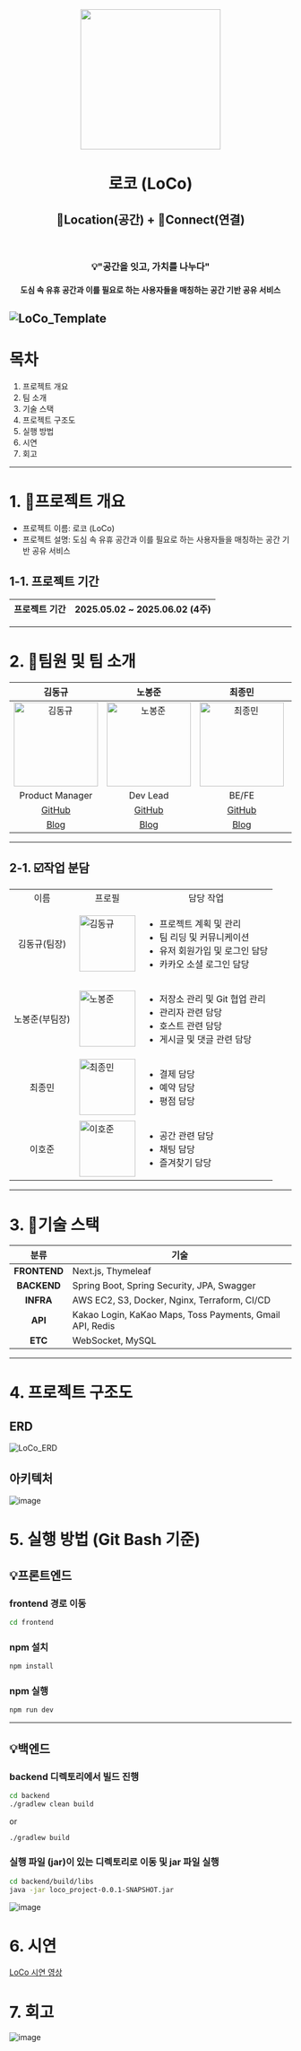 <div>
  <div align="center">
    <img src="https://github.com/user-attachments/assets/6c2f9885-eef7-48e6-8d70-060a0e57303c" width="250" height="250">
    <h1> 로코 (LoCo)</h1> 
    <h2>📍Location(공간) + 💫Connect(연결)</h2>
    </br>
    <h3> 💡"공간을 잇고, 가치를 나누다" </h3>
    <h4> 도심 속 유휴 공간과 이를 필요로 하는 사용자들을 매칭하는 공간 기반 공유 서비스 </h4>
  </div>
<!--   <h4> 사이트 URL: https://www.momentree.site/ </h4> -->
</div>

![LoCo_Template](https://github.com/user-attachments/assets/12cb4f67-9df1-4527-b7f7-cf26287a19d1)
---

# 목차
1. 프로젝트 개요
2. 팀 소개
3. 기술 스택
4. 프로젝트 구조도
5. 실행 방법
6. 시연
7. 회고
---

# 1. 💫프로젝트 개요
- 프로젝트 이름: 로코 (LoCo)
- 프로젝트 설명: 도심 속 유휴 공간과 이를 필요로 하는 사용자들을 매칭하는 공간 기반 공유 서비스

## 1-1. 프로젝트 기간
| 프로젝트 기간 | 2025.05.02 ~ 2025.06.02 (4주) |
|---------------|-------------------------------|

---

# 2. 🦁팀원 및 팀 소개
| 김동규 | 노봉준 | 최종민 | 이호준 |
|:------:|:------:|:------:|:------:|
| <img src="https://github.com/user-attachments/assets/85be774d-53a3-4a26-9df4-bdd2a7d2f012" alt="김동규" width="150"> | <img src="https://github.com/user-attachments/assets/3236f1aa-4dd0-412c-9772-2d4b84e5b5e0" alt="노봉준" width="150"> | <img src="https://github.com/user-attachments/assets/d9e5279c-5c88-4c83-8a23-c06f7367a079" alt="최종민" width="150"> | <img src="https://github.com/user-attachments/assets/e2736555-bc1c-487b-9014-571fdce5cfbb" alt="이호준" width="150"> 
| Product Manager | Dev Lead | BE/FE | BE/FE |
| [GitHub](https://github.com/Morgan-EE) | [GitHub](https://github.com/pickipi) | [GitHub](https://github.com/Jong-min-choi) | [GitHub](https://github.com/dlghwns200) |
| [Blog](https://mmatrix.tistory.com/) | [Blog](https://lefton.tistory.com/) | [Blog]() | [Blog]() |
---

## 2-1. ☑️작업 분담
|  |  |  |
|-----------------|-----------------|-----------------|
| <div align="center">이름</div> | <div align="center">프로필</div> | <div align="center">담당 작업</div> |
| <div align="center">김동규(팀장)</div> | <img src="https://github.com/user-attachments/assets/85be774d-53a3-4a26-9df4-bdd2a7d2f012" alt="김동규" width="100"> | <ul><li>프로젝트 계획 및 관리</li><li>팀 리딩 및 커뮤니케이션</li><li>유저 회원가입 및 로그인 담당<li>카카오 소셜 로그인 담당</li></ul> |
| <div align="center">노봉준(부팀장)</div> | <img src="https://github.com/user-attachments/assets/3236f1aa-4dd0-412c-9772-2d4b84e5b5e0" alt="노봉준" width="100"> | <ul><li>저장소 관리 및 Git 협업 관리</li><li>관리자 관련 담당</li><li>호스트 관련 담당</li><li>게시글 및 댓글 관련 담당</li>  </ul> |
| <div align="center">최종민</div> | <img src="https://github.com/user-attachments/assets/d9e5279c-5c88-4c83-8a23-c06f7367a079" alt="최종민" width="100"> |<ul><li>결제 담당</li><li>예약 담당</li><li>평점 담당</li></ul> |
| <div align="center">이호준</div> | <img src="https://github.com/user-attachments/assets/e2736555-bc1c-487b-9014-571fdce5cfbb" alt="이호준" width="100"> | <ul><li>공간 관련 담당 </li><li> 채팅 담당 </li><li> 즐겨찾기 담당 </li></ul> |
---
# 3. 🔩기술 스택

| 분류         | 기술 |
|--------------|------|
| <div align="center">**FRONTEND**</div> | Next.js, Thymeleaf|
| <div align="center">**BACKEND**</div>  | Spring Boot, Spring Security, JPA, Swagger |
| <div align="center">**INFRA**</div>    | AWS EC2, S3, Docker, Nginx, Terraform, CI/CD |
| <div align="center">**API**</div>      | Kakao Login, KaKao Maps, Toss Payments, Gmail API, Redis |
| <div align="center">**ETC**</div>      | WebSocket, MySQL |
---
# 4. 프로젝트 구조도
## ERD
![LoCo_ERD](https://github.com/user-attachments/assets/f62874e3-1576-410e-a909-9192e246cf02)


## 아키텍처
![image](https://github.com/user-attachments/assets/dd44448c-244a-4cb3-a9cb-a2d42d1b7221)


# 5. 실행 방법 (Git Bash 기준)
## 💡프론트엔드
### frontend 경로 이동
```bash
cd frontend
```
### npm 설치
```bash
npm install
```
### npm 실행
```bash
npm run dev
```
---
## 💡백엔드
### backend 디렉토리에서 빌드 진행
```bash
cd backend
./gradlew clean build
```
or
```bash
./gradlew build
```
### 실행 파일 (jar)이 있는 디렉토리로 이동 및 jar 파일 실행
```bash
cd backend/build/libs
java -jar loco_project-0.0.1-SNAPSHOT.jar
```
![image](https://github.com/user-attachments/assets/b3575b46-e746-4181-8dd2-fa06064f46a2)

# 6. 시연
[LoCo 시연 영상](https://www.youtube.com/watch?v=dQzQO2KjDYg&ab_channel=%EA%B9%80%EB%AA%A8%EA%B1%B4)

# 7. 회고
![image](https://github.com/user-attachments/assets/67b338c4-d1bb-42bd-b1e3-76f3bb61aecf)


